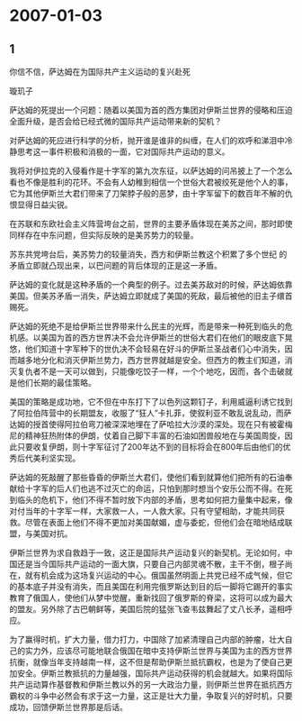 # 2007-01-03

## 1

你信不信，萨达姆在为国际共产主义运动的复兴赴死

璇玑子

萨达姆的死提出一个问题：随着以美国为首的西方集团对伊斯兰世界的侵略和压迫全面升级，是否会给已经式微的国际共产运动带来新的契机？

对萨达姆的死应进行科学的分析，抛开谁是谁非的纠缠，在人们的欢呼和涕泪中冷静思考这一事件积极和消极的一面，它对国际共产运动的意义。

我将对伊拉克的入侵看作是十字军的第九次东征，以萨达姆的问吊披上了一个怎么看也不像是胜利的花环。不会有人幼稚到相信一个世俗大君被绞死是他个人的事，它为其他伊斯兰大君们带来了刀架脖子般的恶梦，由十字军留下的数百年不解的仇恨显得日益尖锐。

在苏联和东欧社会主义阵营垮台之前，世界的主要矛盾体现在美苏之间，那时即使同样存在中东问题，但实际反映的是美苏势力的较量。

苏东共党垮台后，美苏势力的较量消失，西方和伊斯兰教这个积累了多个世纪 的矛盾立即就凸现出来，以巴问题的背后体现的正是这一矛盾。

萨达姆的变化就是这种矛盾的一个典型的例子。过去美苏敌对的时候，萨达姆依靠美国。但美苏矛盾一消失，萨达姆立即就成了美国的死敌，最后被他的旧主子缳首赐死。

萨达姆的死绝不是给伊斯兰世界带来什么民主的光辉，而是带来一种死到临头的危机感。以美国为首的西方世界决不会允许伊斯兰的世俗大君们在他们的眼皮底下晃悠，他们知道十字军种下的世仇决不会轻易在好斗的伊斯兰圣战者们心中消失，因而越多地分化和消灭伊斯兰势力，西方世界就越是安全。但西方的教主们知道，消灭复仇者不是一天可以做到，只能像吃饺子一样，一个个地吃，因而，各个击破就是他们长期的最佳策略。

美国的策略是成功地，它不但在中东打下了以色列这颗钉子，利用威逼利诱它找到了阿拉伯阵营中的长期盟友，收服了“狂人”卡扎菲，使叙利亚不敢乱说乱动，而萨达姆的授首使得阿拉伯弯刀被深深地埋在了萨哈拉大沙漠的深处。现在只有被霍梅尼的精神狂热附体的伊朗，仗着自己脚下丰富的石油如困兽般地在与美国周旋，因此只要收复伊朗，则十字军征讨了200年达不到的目标将会在800年后由他们的优秀后代美利坚实现。

萨达姆的死敲醒了那些昏昏的伊斯兰大君们，使他们看到就算他们把所有的石油奉献给十字军的后人们也逃不过灭亡的命运，只怕到那时想当个安乐公而不得。在死到临头的危机下，他们不得不暂时放下内部的矛盾，思考如何把力量集中起来，像对付当年的十字军一样，大家救一人，一人救大家。只有守望相助，才能共同获救。尽管在表面上他们不得不更加对美国献媚，虚与委蛇，但他们会在暗地结成联盟，与美国对抗。

伊斯兰世界为求自救趋于一致，这正是国际共产运动复兴的新契机。无论如何，中国还是当今国际共产运动的一面大旗，只要自己内部灵魂不散，主干不倒，根子尚在，就有机会成为这场复兴运动的中心。俄国虽然明面上共党已经不成气候，但它的基本底子并没有消失，而且美国在利用完俄罗斯达到目的后一脚将它踢开的事实教育了俄国人，使他们从梦中觉醒，重新找回了俄罗斯的脊梁，这将可以成为最大的盟友。另外除了古巴朝鲜等，美国后院的猛张飞查韦兹舞起了丈八长矛，遥相呼应。

为了赢得时机，扩大力量，借力打力，中国除了加紧清理自己内部的肿瘤，壮大自己的实力外，应该尽可能地联合俄国在暗中支持伊斯兰世界与美国为主的西方世界抗衡，就像当年支持越南一样，这不但是帮助伊斯兰抵抗霸权，也是为了使自己更加安全。伊斯兰教抵抗的力量越强，国际共产运动获得的机会就越大。如果将国际共产运动算作基督教和伊斯兰教以外的另一大政治力量，则伊斯兰世界在抵抗西方霸权的斗争中必然会有求于这一力量，这正是壮大力量，争取复兴的好时机，只要成功，回馈伊斯兰世界那是后话。



